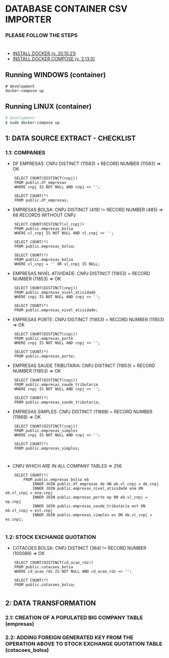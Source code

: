 # DATABASE CONTAINER CSV IMPORTER

### PLEASE FOLLOW THE STEPS
#
- <a href="https://docs.docker.com/engine/release-notes/20.10/#201021" target="_blank">INSTALL DOCKER (v. 20.10.21)</a>
- <a href="https://docs.docker.com/compose/install/" target="_blank">INSTALL DOCKER COMPOSE (v. 2.13.0)</a>

## Running WINDOWS (container)
```
# development
docker-compose up
```

## Running LINUX (container)
```bash
# development
$ sudo docker-compose up
```

## 1: DATA SOURCE EXTRACT - CHECKLIST
### 1.1: COMPANIES
- DF EMPRESAS: CNPJ DISTINCT (11583) = RECORD NUMBER (11583) => OK <br>
```
    SELECT COUNT(DISTINCT(cnpj))
    FROM public.df_empresas
    WHERE cnpj IS NOT NULL AND cnpj <> '';

    SELECT COUNT(*)
    FROM public.df_empresas;
```

- EMPRESAS BOLSA: CNPJ DISTINCT (419) != RECORD NUMBER (485) => 66 RECORDS WITHOUT CNPJ <br>
```
    SELECT COUNT(DISTINCT(vl_cnpj))
    FROM public.empresas_bolsa
    WHERE vl_cnpj IS NOT NULL AND vl_cnpj <> '';

    SELECT COUNT(*)
    FROM public.empresas_bolsa;

    SELECT COUNT(*)
    FROM public.empresas_bolsa
    WHERE vl_cnpj = '' OR vl_cnpj IS NULL;
```

- EMPRESAS NIVEL ATIVIDADE: CNPJ DISTINCT (11853) = RECORD NUMBER (11853) => OK <br>
```
    SELECT COUNT(DISTINCT(cnpj))
    FROM public.empresas_nivel_atividade
    WHERE cnpj IS NOT NULL AND cnpj <> '';

    SELECT COUNT(*)
    FROM public.empresas_nivel_atividade;
```

- EMPRESAS PORTE: CNPJ DISTINCT (11853) = RECORD NUMBER (11853) => OK <br>
```
    SELECT COUNT(DISTINCT(cnpj))
    FROM public.empresas_porte
    WHERE cnpj IS NOT NULL AND cnpj <> '';

    SELECT COUNT(*)
    FROM public.empresas_porte;
```

- EMPRESAS SAUDE TRIBUTARIA: CNPJ DISTINCT (11853) = RECORD NUMBER (11853) => OK <br>
```
    SELECT COUNT(DISTINCT(cnpj))
    FROM public.empresas_saude_tributaria
    WHERE cnpj IS NOT NULL AND cnpj <> '';

    SELECT COUNT(*)
    FROM public.empresas_saude_tributaria;
```

- EMPRESAS SIMPLES: CNPJ DISTINCT (11868) = RECORD NUMBER (11868) => OK <br>
```
    SELECT COUNT(DISTINCT(cnpj))
    FROM public.empresas_simples
    WHERE cnpj IS NOT NULL AND cnpj <> '';

    SELECT COUNT(*)
    FROM public.empresas_simples;
```
#
- CNPJ WHICH ARE IN ALL COMPANY TABLES => 256 <br>
```
    SELECT COUNT(*)
	    FROM public.empresas_bolsa eb
            INNER JOIN public.df_empresas de ON eb.vl_cnpj = de.cnpj
            INNER JOIN public.empresas_nivel_atividade ena ON eb.vl_cnpj = ena.cnpj
            INNER JOIN public.empresas_porte ep ON eb.vl_cnpj = ep.cnpj
            INNER JOIN public.empresas_saude_tributaria est ON eb.vl_cnpj = est.cnpj
            INNER JOIN public.empresas_simples es ON eb.vl_cnpj = es.cnpj;
```
#

### 1.2: STOCK EXCHANGE QUOTATION
- COTACOES BOLSA: CNPJ DISTINCT (384) != RECORD NUMBER (100089) => OK <br>
```
    SELECT COUNT(DISTINCT(cd_acao_rdz))
    FROM public.cotacoes_bolsa
    WHERE cd_acao_rdz IS NOT NULL AND cd_acao_rdz <> '';

    SELECT COUNT(*) 	
	FROM public.cotacoes_bolsa;
```
#
#

## 2: DATA TRANSFORMATION
### 2.1: CREATION OF A POPULATED BIG COMPANY TABLE (empresas)
### 2.2: ADDING FOREIGN GENERATED KEY FROM THE OPERATION ABOVE TO STOCK EXCHANGE QUOTATION TABLE (cotacoes_bolsa)